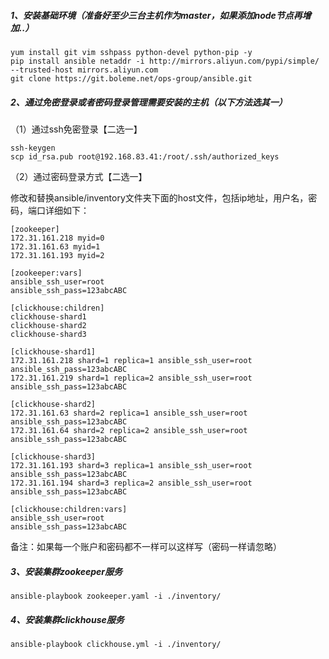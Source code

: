 ##### 1、安装基础环境（准备好至少三台主机作为master，如果添加node节点再增加..）

```
yum install git vim sshpass python-devel python-pip -y
pip install ansible netaddr -i http://mirrors.aliyun.com/pypi/simple/ --trusted-host mirrors.aliyun.com
git clone https://git.boleme.net/ops-group/ansible.git
```

##### 2、通过免密登录或者密码登录管理需要安装的主机（以下方法选其一）
（1）通过ssh免密登录【二选一】
```
ssh-keygen
scp id_rsa.pub root@192.168.83.41:/root/.ssh/authorized_keys
```
（2）通过密码登录方式【二选一】

修改和替换ansible/inventory文件夹下面的host文件，包括ip地址，用户名，密码，端口详细如下：
```
[zookeeper]
172.31.161.218 myid=0
172.31.161.63 myid=1
172.31.161.193 myid=2

[zookeeper:vars]
ansible_ssh_user=root
ansible_ssh_pass=123abcABC

[clickhouse:children]
clickhouse-shard1
clickhouse-shard2
clickhouse-shard3

[clickhouse-shard1]
172.31.161.218 shard=1 replica=1 ansible_ssh_user=root ansible_ssh_pass=123abcABC
172.31.161.219 shard=1 replica=2 ansible_ssh_user=root ansible_ssh_pass=123abcABC

[clickhouse-shard2]
172.31.161.63 shard=2 replica=1 ansible_ssh_user=root ansible_ssh_pass=123abcABC
172.31.161.64 shard=2 replica=2 ansible_ssh_user=root ansible_ssh_pass=123abcABC

[clickhouse-shard3]
172.31.161.193 shard=3 replica=1 ansible_ssh_user=root ansible_ssh_pass=123abcABC
172.31.161.194 shard=3 replica=2 ansible_ssh_user=root ansible_ssh_pass=123abcABC

[clickhouse:children:vars]
ansible_ssh_user=root
ansible_ssh_pass=123abcABC
```

备注：如果每一个账户和密码都不一样可以这样写（密码一样请忽略）

##### 3、安装集群zookeeper服务
```
ansible-playbook zookeeper.yaml -i ./inventory/
```

##### 4、安装集群clickhouse服务
```
ansible-playbook clickhouse.yml -i ./inventory/
```
